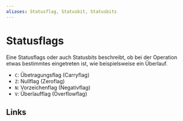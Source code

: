 ```yaml
---
aliases: Statusflag, Statusbit, Statusbits
---
```

# Statusflags 
Eine Statusflags oder auch Statusbits beschreibt, ob bei der Operation etwas bestimmtes eingetreten ist, wie beispielsweise ein Überlauf.
- `C`: Übetragungsflag (Carryflag)
- `Z`: Nullflag (Zeroflag)
- `N`: Vorzeichenflag (Negativflag)
- `V`: Überlaufflag (Overflowflag)

## Links